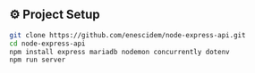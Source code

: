 ## ⚙️ Project Setup

```bash
git clone https://github.com/enescidem/node-express-api.git
cd node-express-api
npm install express mariadb nodemon concurrently dotenv
npm run server
```
